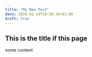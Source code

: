 ```yaml
---
title: "My New Post"
date: 2018-02-19T10:50:10+01:00
draft: true
---
```


## This is the title if this page

some content
